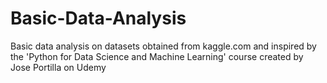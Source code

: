 # Basic-Data-Analysis
Basic data analysis on datasets obtained from kaggle.com and inspired by the 'Python for Data Science and Machine Learning' course created by Jose Portilla on Udemy

